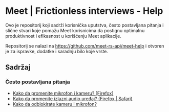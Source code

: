 
# Meet | Frictionless interviews - Help

Ovo je repositorij koji sadrži korisnička uputstva, često postavljana pitanja i slične stvari koje pomažu Meet korisnicima da postignu optimalnu produktivnost i efikasnost u korišćenju Meet aplikacije.

Repositorij se nalazi na https://github.com/meet-rs-api/meet-help i otvoren je za ispravke, dodatke i saradnju bilo koje vrste.

## Sadržaj

### Često postavljana pitanja

- [Kako da promenite mikrofon i kameru? [Firefox]](help-config-firefox.md)
- [Kako da promenite izlazni audio uređaj? (Firefox | Safari)](help-config-speaker.md)
- [Kako da odblokirate kameru i mikrofon?](help-unblock-devices.md)
